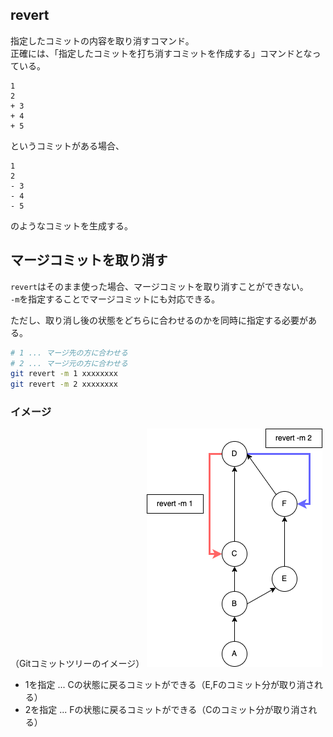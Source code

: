 ## revert
指定したコミットの内容を取り消すコマンド。  
正確には、「指定したコミットを打ち消すコミットを作成する」コマンドとなっている。

```git test.txt
1
2
+ 3
+ 4
+ 5
```
というコミットがある場合、
```git test.txt
1
2
- 3
- 4
- 5
```
のようなコミットを生成する。

## マージコミットを取り消す
`revert`はそのまま使った場合、マージコミットを取り消すことができない。  
`-m`を指定することでマージコミットにも対応できる。

ただし、取り消し後の状態をどちらに合わせるのかを同時に指定する必要がある。
```bash
# 1 ... マージ先の方に合わせる
# 2 ... マージ元の方に合わせる
git revert -m 1 xxxxxxxx
git revert -m 2 xxxxxxxx
```

### イメージ
（Gitコミットツリーのイメージ）
![](./image/RevertMerge.png)
* 1を指定 ... Cの状態に戻るコミットができる（E,Fのコミット分が取り消される）
* 2を指定 ... Fの状態に戻るコミットができる（Cのコミット分が取り消される）